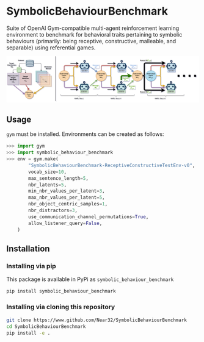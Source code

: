 # SymbolicBehaviourBenchmark

Suite of OpenAI Gym-compatible multi-agent reinforcement learning environment to benchmark for behavioral traits pertaining to symbolic behaviours (primarily: being receptive, constructive, malleable, and separable) using referential games.

![default_env](https://www.github.com/Near32/SymbolicBehaviourBenchmark/raw/main/resources/symbolic-behaviour-benchmark.png)

## Usage

`gym` must be installed. Environments can be created as follows:

```python
>>> import gym
>>> import symbolic_behaviour_benchmark
>>> env = gym.make(
        "SymbolicBehaviourBenchmark-ReceptiveConstructiveTestEnv-v0", 
        vocab_size=10,
        max_sentence_length=5,
        nbr_latents=5,
        min_nbr_values_per_latent=3,
        max_nbr_values_per_latent=5,
        nbr_object_centric_samples=1,
        nbr_distractors=3,
        use_communication_channel_permutations=True,
        allow_listener_query=False,
    )
```

## Installation

### Installing via pip

This package is available in PyPi as `symbolic_behaviour_benchmark`

```bash
pip install symbolic_behaviour_benchmark
```

### Installing via cloning this repository

```bash
git clone https://www.github.com/Near32/SymbolicBehaviourBenchmark
cd SymbolicBehaviourBenchmark
pip install -e .
```
